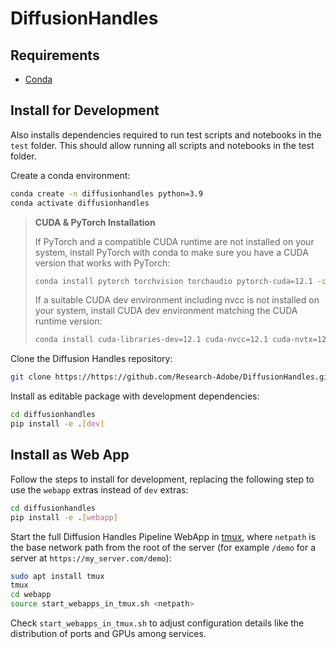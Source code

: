 # DiffusionHandles

## Requirements

- [Conda](https://docs.conda.io/en/latest/miniconda.html)

<!-- ## Install as Package (Experimental)

Install Diffusion Handles as pip package.

```bash
pip install git+https://github.com/Research-Adobe/DiffusionHandles.git
```
TODO: make sure no dependencies are missing -->

## Install for Development

Also installs dependencies required to run test scripts and notebooks in the `test` folder. This should allow running all scripts and notebooks in the test folder.

Create a conda environment:
```bash
conda create -n diffusionhandles python=3.9
conda activate diffusionhandles
```
> **CUDA & PyTorch Installation**
>
> If PyTorch and a compatible CUDA runtime are not installed on your system, install PyTorch with conda to make sure you have a CUDA version that works with PyTorch:
> ```bash
> conda install pytorch torchvision torchaudio pytorch-cuda=12.1 -c pytorch -c nvidia
> ```
>
> If a suitable CUDA dev environment including nvcc is not installed on your system, install CUDA dev environment matching the CUDA runtime version:
> ```bash
> conda install cuda-libraries-dev=12.1 cuda-nvcc=12.1 cuda-nvtx=12.1 cuda-cupti=12.1 -c nvidia
> ```

Clone the Diffusion Handles repository:
```bash
git clone https://https://github.com/Research-Adobe/DiffusionHandles.git
```

Install as editable package with development dependencies:
```bash
cd diffusionhandles
pip install -e .[dev]
```

## Install as Web App

Follow the steps to install for development, replacing the following step to use the `webapp` extras instead of `dev` extras:
```bash
cd diffusionhandles
pip install -e .[webapp]
```

Start the full Diffusion Handles Pipeline WebApp in [tmux](https://github.com/tmux/tmux/wiki), where `netpath` is the base network path from the root of the server (for example `/demo` for a server at `https://my_server.com/demo`):
```bash
sudo apt install tmux
tmux
cd webapp
source start_webapps_in_tmux.sh <netpath>
```
Check `start_webapps_in_tmux.sh` to adjust configuration details like the distribution of ports and GPUs among services.
